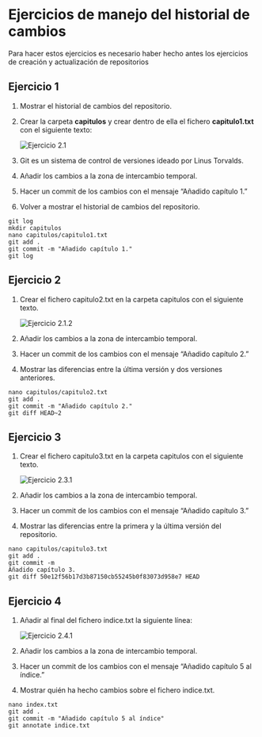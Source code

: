# Ejercicios de manejo del historial de cambios

Para hacer estos ejercicios es necesario haber hecho antes los ejercicios de creación y actualización de repositorios

## Ejercicio 1

1. Mostrar el historial de cambios del repositorio.
2. Crear la carpeta **capitulos** y crear dentro de ella el fichero **capitulo1.txt** con el siguiente texto:

    ![Ejercicio 2.1](imagenes/ejercicio21.png)


3. Git es un sistema de control de versiones ideado por Linus Torvalds.
4. Añadir los cambios a la zona de intercambio temporal.
5. Hacer un commit de los cambios con el mensaje “Añadido capítulo 1.”
6. Volver a mostrar el historial de cambios del repositorio.

~~~
git log
mkdir capitulos
nano capitulos/capitulo1.txt
git add .
git commit -m "Añadido capítulo 1."
git log
~~~

## Ejercicio 2

1. Crear el fichero capitulo2.txt en la carpeta capitulos con el siguiente texto.
   
    ![Ejercicio 2.1.2](imagenes/ejercicio212.png)

1. Añadir los cambios a la zona de intercambio temporal.
2. Hacer un commit de los cambios con el mensaje “Añadido capítulo 2.”
3. Mostrar las diferencias entre la última versión y dos versiones anteriores.

~~~
nano capitulos/capitulo2.txt
git add .
git commit -m "Añadido capítulo 2."
git diff HEAD~2
~~~

## Ejercicio 3

1. Crear el fichero capitulo3.txt en la carpeta capitulos con el siguiente texto.

    ![Ejercicio 2.3.1](imagenes/ejercicio231.png)   

2. Añadir los cambios a la zona de intercambio temporal.
3. Hacer un commit de los cambios con el mensaje “Añadido capítulo 3.”
4. Mostrar las diferencias entre la primera y la última versión del repositorio.

~~~
nano capitulos/capitulo3.txt
git add .
git commit -m
Añadido capítulo 3.
git diff 50e12f56b17d3b87150cb55245b0f83073d958e7 HEAD
~~~

## Ejercicio 4

1. Añadir al final del fichero indice.txt la siguiente línea:

    ![Ejercicio 2.4.1](imagenes/ejercicio241.png)

2. Añadir los cambios a la zona de intercambio temporal.
3. Hacer un commit de los cambios con el mensaje “Añadido capítulo 5 al índice.”
4. Mostrar quién ha hecho cambios sobre el fichero indice.txt.

~~~
nano index.txt
git add .
git commit -m "Añadido capítulo 5 al índice"
git annotate indice.txt
~~~